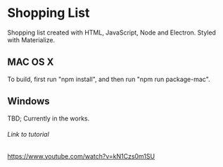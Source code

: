 # Shopping List 
Shopping list created with HTML, JavaScript, Node and Electron. Styled with Materialize.
## MAC OS X
To build, first run "npm install", and then run "npm run package-mac".
## Windows
TBD; Currently in the works.
###### Link to tutorial
https://www.youtube.com/watch?v=kN1Czs0m1SU
